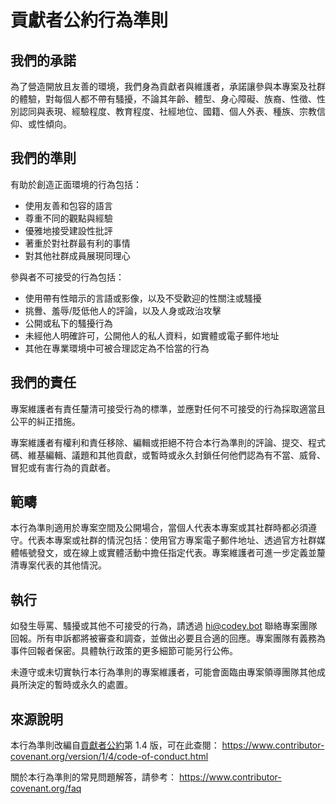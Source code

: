 # 貢獻者公約行為準則

## 我們的承諾

為了營造開放且友善的環境，我們身為貢獻者與維護者，承諾讓參與本專案及社群的體驗，對每個人都不帶有騷擾，不論其年齡、體型、身心障礙、族裔、性徵、性別認同與表現、經驗程度、教育程度、社經地位、國籍、個人外表、種族、宗教信仰、或性傾向。

## 我們的準則

有助於創造正面環境的行為包括：

- 使用友善和包容的語言
- 尊重不同的觀點與經驗
- 優雅地接受建設性批評
- 著重於對社群最有利的事情
- 對其他社群成員展現同理心

參與者不可接受的行為包括：

- 使用帶有性暗示的言語或影像，以及不受歡迎的性關注或騷擾
- 挑釁、羞辱/貶低他人的評論，以及人身或政治攻擊
- 公開或私下的騷擾行為
- 未經他人明確許可，公開他人的私人資料，如實體或電子郵件地址
- 其他在專業環境中可被合理認定為不恰當的行為

## 我們的責任

專案維護者有責任釐清可接受行為的標準，並應對任何不可接受的行為採取適當且公平的糾正措施。

專案維護者有權利和責任移除、編輯或拒絕不符合本行為準則的評論、提交、程式碼、維基編輯、議題和其他貢獻，或暫時或永久封鎖任何他們認為有不當、威脅、冒犯或有害行為的貢獻者。

## 範疇

本行為準則適用於專案空間及公開場合，當個人代表本專案或其社群時都必須遵守。代表本專案或社群的情況包括：使用官方專案電子郵件地址、透過官方社群媒體帳號發文，或在線上或實體活動中擔任指定代表。專案維護者可進一步定義並釐清專案代表的其他情況。

## 執行

如發生辱罵、騷擾或其他不可接受的行為，請透過 hi@codey.bot 聯絡專案團隊回報。所有申訴都將被審查和調查，並做出必要且合適的回應。專案團隊有義務為事件回報者保密。具體執行政策的更多細節可能另行公佈。

未遵守或未切實執行本行為準則的專案維護者，可能會面臨由專案領導團隊其他成員所決定的暫時或永久的處置。

## 來源說明

本行為準則改編自[貢獻者公約][homepage]第 1.4 版，可在此查閱：
https://www.contributor-covenant.org/version/1/4/code-of-conduct.html

[homepage]: https://www.contributor-covenant.org

關於本行為準則的常見問題解答，請參考：
https://www.contributor-covenant.org/faq
